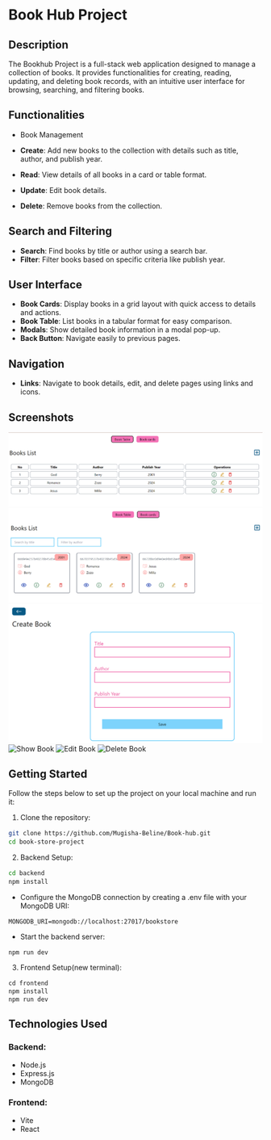 # Book Hub Project


## Description
The Bookhub Project is a full-stack web application designed to manage a collection of books. It provides functionalities for creating, reading, updating, and deleting book records, with an intuitive user interface for browsing, searching, and filtering books. 

## Functionalities

- Book Management

 - **Create**: Add new books to the collection with details such as title, author, and publish year.
 - **Read**: View details of all books in a card or table format.
 - **Update**: Edit book details.
 - **Delete**: Remove books from the collection.

## Search and Filtering

- **Search**: Find books by title or author using a search bar.
- **Filter**: Filter books based on specific criteria like publish year.

## User Interface

- **Book Cards**: Display books in a grid layout with quick access to details and actions.
- **Book Table**: List books in a tabular format for easy comparison.
- **Modals**: Show detailed book information in a modal pop-up.
- **Back Button**: Navigate easily to previous pages.

## Navigation

- **Links**: Navigate to book details, edit, and delete pages using links and icons.


## Screenshots

![Home](/Book%20Image.png)
![Card View](/Book%20image1.png)
![Create Book](/create%20image2.png)
![Show Book](image-3.png)
![Edit Book](image-4.png)
![Delete Book](image-5.png)


## Getting Started

Follow the steps below to set up the project on your local machine and run it:

1. Clone the repository:

```bash
git clone https://github.com/Mugisha-Beline/Book-hub.git
cd book-store-project
```

2. Backend Setup:

```bash
cd backend
npm install
```

- Configure the MongoDB connection by creating a .env file with your MongoDB URI:
```
MONGODB_URI=mongodb://localhost:27017/bookstore
```

- Start the backend server:
```
npm run dev
```

3. Frontend Setup(new terminal):
```
cd frontend
npm install
npm run dev
```

## Technologies Used
### Backend:
- Node.js
- Express.js
- MongoDB

### Frontend:

- Vite
- React
